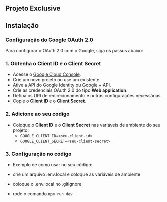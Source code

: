 ## Projeto Exclusive


## Instalação

### Configuração do Google OAuth 2.0

Para configurar o OAuth 2.0 com o Google, siga os passos abaixo:

### 1. Obtenha o **Client ID** e o **Client Secret**
- Acesse o [Google Cloud Console](https://console.cloud.google.com/).
- Crie um novo projeto ou use um existente.
- Ative a API do Google Identity ou Google + API.
- Crie as credenciais OAuth 2.0 do tipo **Web application**.
- Defina os URI de redirecionamento e outras configurações necessárias.
- Copie o **Client ID** e o **Client Secret**.

### 2. Adicione ao seu código
- Coloque o **Client ID** e o **Client Secret** nas variáveis de ambiente do seu projeto:
  - `GOOGLE_CLIENT_ID=<seu-client-id>`
  - `GOOGLE_CLIENT_SECRET=<seu-client-secret>`

### 3. Configuração no código
- Exemplo de como usar no seu código:

- crie um arquivo .env.local e coloque as variáveis de ambiente
- coloque o .env.local no .gitignore
- rode o comando `npm run dev`
